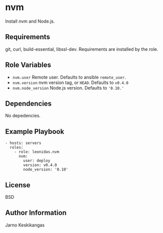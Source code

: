 nvm
========

Install nvm and Node.js.

Requirements
------------

git, curl, build-essential, libssl-dev. Requirements are installed by the role.

Role Variables
--------------

* `nvm.user` Remote user. Defaults to ansible `remote_user`.
* `nvm.version` nvm version tag, or `HEAD`. Defaults to `v0.4.0`
* `nvm.node_version` Node.js version. Defaults to `'0.10.'`

Dependencies
------------

No depedencies.

Example Playbook
-------------------------

    - hosts: servers
      roles:
        - role: leonidas.nvm
          nvm:
            user: deploy
            version: v0.4.0
            node_version: '0.10'

License
-------

BSD

Author Information
------------------

Jarno Keskikangas
